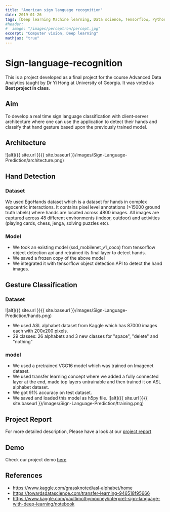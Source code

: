 ```yaml
---
title: "American sign language recognition"
date: 2019-01-26
tags: [Deep learning Machine learning, Data science, Tensorflow, Python]
#header:
#  image: "/images/perceptron/percept.jpg"
excerpt: "Computer vision, Deep learning"
mathjax: "true"
---
```


# Sign-language-recognition
This is a project developed as a final project for the course Advanced Data Analytics taught by Dr Yi Hong at University of Georgia. It was voted as **Best project in class**.

## Aim
To develop a real time sign language classification with client-server architecture where one can use the application to detect their hands and classify that hand gesture based upon the previously trained model.

## Architecture
![alt]({{ site.url }}{{ site.baseurl }}/images/Sign-Language-Prediction/architecture.png)

## Hand Detection
### Dataset
We used EgoHands dataset which is a dataset for hands in complex egocentric interactions. It contains pixel level annotations (>15000 ground truth labels) where hands are located across 4800 images. All images are captured across 48 different environments (indoor, outdoor) and activities (playing cards, chess, jenga, solving puzzles etc).

### Model
* We took an existing model (ssd_mobilenet_v1_coco) from tensorflow object detection api and retrained its final layer to detect hands.
* We saved a frozen copy of the above model
* We integrated it with tensorflow object detection API to detect the hand images.

## Gesture Classification
### Dataset
![alt]({{ site.url }}{{ site.baseurl }}/images/Sign-Language-Prediction/hands.png)

* We used ASL alphabet dataset from Kaggle which has 87000 images each with 200x200 pixels.
* 29 classes: 26 alphabets and 3 new classes for "space", "delete" and "nothing"

### model
* We used a pretrained VGG16 model which was trained on Imagenet dataset.
* We used transfer learning concept where we added a fully connected layer at the end, made top layers untrainable and then trained it on ASL alphabet dataset.
* We got 91% accuracy on test dataset.
* We saved and loaded this model as h5py file.
![alt]({{ site.url }}{{ site.baseurl }}/images/Sign-Language-Prediction/training.png)

## Project Report 
For more detailed description, Please have a look at our [project report](https://github.com/ankit-vaghela30/sign-language-recognition/blob/master/ADA_paper.pdf)

## Demo
Check our project demo [here](https://www.youtube.com/watch?v=qDAso3HYtMg&t=11s)

## References
* https://www.kaggle.com/grassknoted/asl-alphabet/home
* https://towardsdatascience.com/transfer-learning-946518f95666
* https://www.kaggle.com/paultimothymooney/interpret-sign-language-with-deep-learning/notebook 
